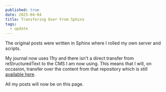 ```yaml
---
published: true
date: 2025-04-04
title: Transfering Over From Sphinx
tags:
  - update
---
```

The original posts were written in Sphinx where I rolled my own server and scripts.

My journal now uses 11ty and there isn't a direct transfer from reStructuredText to the CMS I am now using. This means that I will, on occasion, transfer over the content from that repository which is still [available here](https://github.com/NeoSahadeo/journal/tree/sphinx_journal).

All my posts will now be on this page.